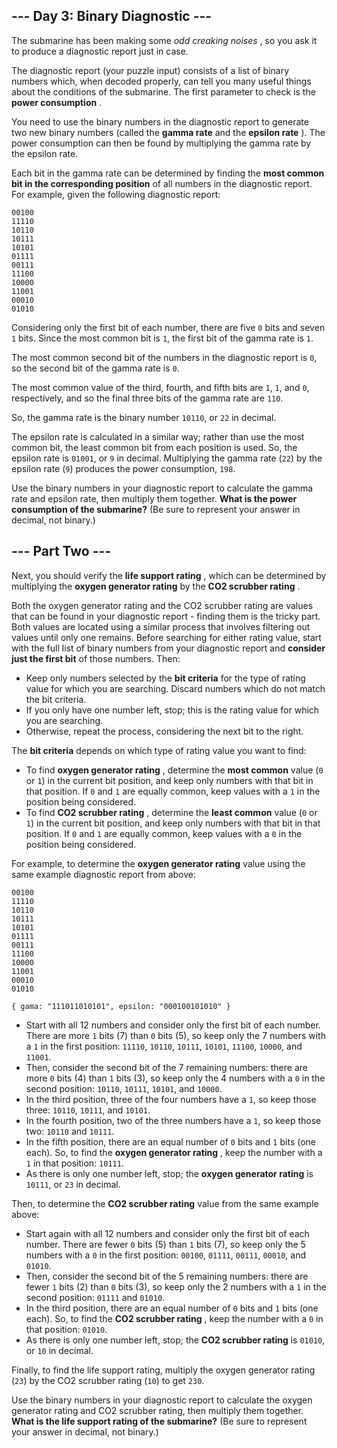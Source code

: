 ## --- Day 3: Binary Diagnostic ---

The submarine has been making some _odd creaking noises_ , so you ask it to
produce a diagnostic report just in case.

The diagnostic report (your puzzle input) consists of a list of binary numbers
which, when decoded properly, can tell you many useful things about the
conditions of the submarine. The first parameter to check is the **power
consumption** .

You need to use the binary numbers in the diagnostic report to generate two new
binary numbers (called the **gamma rate** and the **epsilon rate** ). The power
consumption can then be found by multiplying the gamma rate by the epsilon rate.

Each bit in the gamma rate can be determined by finding the **most common bit in
the corresponding position** of all numbers in the diagnostic report. For
example, given the following diagnostic report:

```
00100
11110
10110
10111
10101
01111
00111
11100
10000
11001
00010
01010
```

Considering only the first bit of each number, there are five `0` bits and seven
`1` bits. Since the most common bit is `1`, the first bit of the gamma rate is
`1`.

The most common second bit of the numbers in the diagnostic report is `0`, so
the second bit of the gamma rate is `0`.

The most common value of the third, fourth, and fifth bits are `1`, `1`, and
`0`, respectively, and so the final three bits of the gamma rate are `110`.

So, the gamma rate is the binary number `10110`, or `22` in decimal.

The epsilon rate is calculated in a similar way; rather than use the most common
bit, the least common bit from each position is used. So, the epsilon rate is
`01001`, or `9` in decimal. Multiplying the gamma rate (`22`) by the epsilon
rate (`9`) produces the power consumption, `198`.

Use the binary numbers in your diagnostic report to calculate the gamma rate and
epsilon rate, then multiply them together. **What is the power consumption of
the submarine?** (Be sure to represent your answer in decimal, not binary.)

## --- Part Two ---

Next, you should verify the **life support rating** , which can be determined by
multiplying the **oxygen generator rating** by the **CO2 scrubber rating** .

Both the oxygen generator rating and the CO2 scrubber rating are values that can
be found in your diagnostic report - finding them is the tricky part. Both
values are located using a similar process that involves filtering out values
until only one remains. Before searching for either rating value, start with the
full list of binary numbers from your diagnostic report and **consider just the
first bit** of those numbers. Then:

- Keep only numbers selected by the **bit criteria** for the type of rating
  value for which you are searching. Discard numbers which do not match the bit
  criteria.
- If you only have one number left, stop; this is the rating value for which you
  are searching.
- Otherwise, repeat the process, considering the next bit to the right.

The **bit criteria** depends on which type of rating value you want to find:

- To find **oxygen generator rating** , determine the **most common** value (`0`
  or `1`) in the current bit position, and keep only numbers with that bit in
  that position. If `0` and `1` are equally common, keep values with a `1` in
  the position being considered.
- To find **CO2 scrubber rating** , determine the **least common** value (`0` or
  `1`) in the current bit position, and keep only numbers with that bit in that
  position. If `0` and `1` are equally common, keep values with a `0` in the
  position being considered.

For example, to determine the **oxygen generator rating** value using the same
example diagnostic report from above:

```
00100
11110
10110
10111
10101
01111
00111
11100
10000
11001
00010
01010
```

`{ gama: "111011010101", epsilon: "000100101010" }`

- Start with all 12 numbers and consider only the first bit of each number.
  There are more `1` bits (7) than `0` bits (5), so keep only the 7 numbers with
  a `1` in the first position: `11110`, `10110`, `10111`, `10101`, `11100`,
  `10000`, and `11001`.
- Then, consider the second bit of the 7 remaining numbers: there are more `0`
  bits (4) than `1` bits (3), so keep only the 4 numbers with a `0` in the
  second position: `10110`, `10111`, `10101`, and `10000`.
- In the third position, three of the four numbers have a `1`, so keep those
  three: `10110`, `10111`, and `10101`.
- In the fourth position, two of the three numbers have a `1`, so keep those
  two: `10110` and `10111`.
- In the fifth position, there are an equal number of `0` bits and `1` bits (one
  each). So, to find the **oxygen generator rating** , keep the number with a
  `1` in that position: `10111`.
- As there is only one number left, stop; the **oxygen generator rating** is
  `10111`, or `23` in decimal.

Then, to determine the **CO2 scrubber rating** value from the same example
above:

- Start again with all 12 numbers and consider only the first bit of each
  number. There are fewer `0` bits (5) than `1` bits (7), so keep only the 5
  numbers with a `0` in the first position: `00100`, `01111`, `00111`, `00010`,
  and `01010`.
- Then, consider the second bit of the 5 remaining numbers: there are fewer `1`
  bits (2) than `0` bits (3), so keep only the 2 numbers with a `1` in the
  second position: `01111` and `01010`.
- In the third position, there are an equal number of `0` bits and `1` bits (one
  each). So, to find the **CO2 scrubber rating** , keep the number with a `0` in
  that position: `01010`.
- As there is only one number left, stop; the **CO2 scrubber rating** is
  `01010`, or `10` in decimal.

Finally, to find the life support rating, multiply the oxygen generator rating
(`23`) by the CO2 scrubber rating (`10`) to get `230`.

Use the binary numbers in your diagnostic report to calculate the oxygen
generator rating and CO2 scrubber rating, then multiply them together. **What is
the life support rating of the submarine?** (Be sure to represent your answer in
decimal, not binary.)
